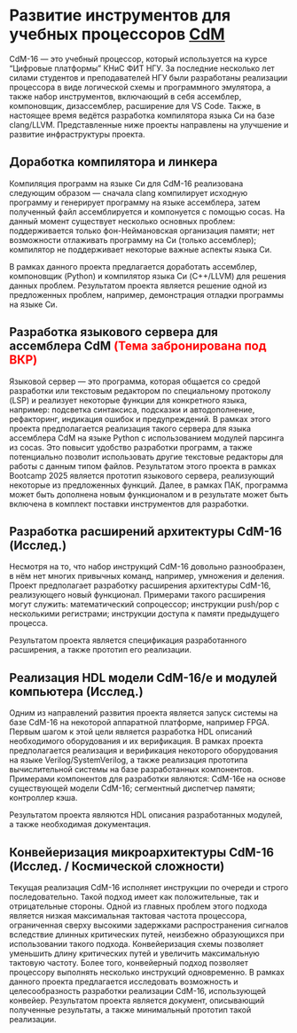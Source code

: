 # Развитие инструментов для учебных процессоров [CdM](https://github.com/cdm-processors)

CdM-16 — это учебный процессор, который используется на курсе “Цифровые платформы” КНиС ФИТ НГУ. За последние несколько лет силами студентов и преподавателей НГУ были разработаны реализации процессора в виде логической схемы и программного эмулятора, а также набор инструментов, включающий в себя ассемблер, компоновщик, дизассемблер, расширение для VS Code. Также, в настоящее время ведётся разработка компилятора языка Си на базе clang/LLVM.
Представленные ниже проекты направлены на улучшение и развитие инфраструктуры проекта.

## Доработка компилятора и линкера

Компиляция программ на языке Си для CdM-16 реализована следующим образом — сначала clang компилирует исходную программу и генерирует программу на языке ассемблера, затем полученный файл ассемблируется и компонуется с помощью cocas. На данный момент существует несколько основных проблем:
поддерживается только фон-Неймановская организация памяти;
нет возможности отлаживать программу на Си (только ассемблер);
компилятор не поддерживает некоторые важные аспекты языка Си.

В рамках данного проекта предлагается доработать ассемблер, компоновщик (Python) и компилятор языка Си (C++/LLVM) для решения данных проблем.
Результатом проекта является решение одной из предложенных проблем, например, демонстрация отладки программы на языке Си.

## Разработка языкового сервера для ассемблера CdM <span style="color:red">(Тема забронирована под ВКР)</span>

Языковой сервер — это программа, которая общается со средой разработки или текстовым редактором по специальному протоколу (LSP) и реализует некоторые функции для конкретного языка, например: подсветка синтаксиса, подсказки и автодополнение, рефакторинг, индикация ошибок и предупреждений.
В рамках этого проекта предполагается реализация такого сервера для языка ассемблера CdM на языке Python с использованием модулей парсинга из cocas. Это повысит удобство разработки программ, а также потенциально позволит использовать другие текстовые редакторы для работы с данным типом файлов.
Результатом этого проекта в рамках Bootcamp 2025 является прототип языкового сервера, реализующий некоторые из предложенных функций. Далее, в рамках ПАК, программа может быть дополнена новым функционалом и в результате может быть включена в комплект поставки инструментов для разработки.

## Разработка расширений архитектуры CdM-16 (Исслед.)

Несмотря на то, что набор инструкций CdM-16 довольно разнообразен, в нём нет многих привычных команд, например, умножения и деления. Проект предполагает разработку расширения архитектуры CdM-16, реализующего новый функционал. Примерами такого расширения могут служить:
математический сопроцессор;
инструкции push/pop с несколькими регистрами;
инструкции доступа к памяти предыдущего процесса.

Результатом проекта является спецификация разработанного расширения, а также прототип его реализации.

## Реализация HDL модели CdM-16/e и модулей компьютера (Исслед.)

Одним из направлений развития проекта является запуск системы на базе CdM-16 на некоторой аппаратной платформе, например FPGA. Первым шагом к этой цели является разработка HDL описаний необходимого оборудования и их верификация.
В рамках проекта предполагается реализация и верификация некоторого оборудования на языке Verilog/SystemVerilog, а также реализация прототипа вычислительной системы на базе разработанных компонентов. Примерами компонентов для разработки являются: 
CdM-16e на основе существующей модели CdM-16;
сегментный диспетчер памяти;
контроллер кэша.

Результатом проекта являются HDL описания разработанных модулей, а также необходимая документация.

## Конвейеризация микроархитектуры CdM-16 (Исслед. / Космической сложности)

Текущая реализация CdM-16 исполняет инструкции по очереди и строго последовательно. Такой подход имеет как положительные, так и отрицательные стороны. Одной из главных проблем этого подхода является низкая максимальная тактовая частота процессора, ограниченная сверху высокими задержками распространения сигналов вследствие длинных критических путей, неизбежно образующихся при использовании такого подхода. Конвейеризация схемы позволяет уменьшить длину критических путей и увеличить максимальную тактовую частоту. Более того, конвейерный подход позволяет процессору выполнять несколько инструкций одновременно. 
В рамках данного проекта предлагается исследовать возможность и целесообразность разработки реализации CdM-16, использующей конвейер.
Результатом проекта является документ, описывающий полученные результаты, а также минимальный прототип такой реализации.
